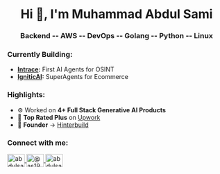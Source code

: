 <h1 align="center">Hi 👋, I'm Muhammad Abdul Sami</h1>
<h3 align="center">Backend -- AWS -- DevOps -- Golang -- Python -- Linux</h3>

<h3 align="left">Currently Building:</h3>
<ul>
  <li><strong><a href="https://www.intrace.ai" target="_blank">Intrace</a>:</strong> First AI Agents for OSINT</li>
  <li><strong><a href="https://www.igniticai.com/" target="_blank">IgniticAI</a>:</strong> SuperAgents for Ecommerce</li>
</ul>

<h3 align="left">Highlights:</h3>
<ul>
  <li>⚙️ Worked on <strong>4+ Full Stack Generative AI Products</strong></li>
  <li>🌟 <strong>Top Rated Plus</strong> on <a href="https://www.upwork.com/freelancers/muhammadabduls" target="_blank">Upwork</a></li>
  <li>🌟 <strong>Founder</strong> -> <a href="https://github.com/HinterBuild" target="_blank">Hinterbuild</a></li>

</ul>

<h3 align="left">Connect with me:</h3>
<p align="left">
  <a href="https://twitter.com/abdulsami1211" target="blank">
    <img align="center" src="https://raw.githubusercontent.com/rahuldkjain/github-profile-readme-generator/master/src/images/icons/Social/twitter.svg" alt="abdulsami1211" height="30" width="40" />
  </a>
  <a href="https://medium.com/@as1987137" target="blank">
    <img align="center" src="https://raw.githubusercontent.com/rahuldkjain/github-profile-readme-generator/master/src/images/icons/Social/medium.svg" alt="@as1987137" height="30" width="40" />
  </a>
  <a href="https://leetcode.com/abdulsami455/" target="blank">
    <img align="center" src="https://raw.githubusercontent.com/rahuldkjain/github-profile-readme-generator/master/src/images/icons/Social/leet-code.svg" alt="abdulsami455" height="30" width="40" />
  </a>
</p>
